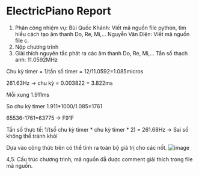 # ElectricPiano Report
1. Phân công nhiệm vụ:
   Bùi Quốc Khánh: Viết mã nguồn file python, tìm hiểu cách tạo âm thanh Do, Re, Mi,...
   Nguyễn Văn Diện: Viết mã nguồn file c.
2. Nộp chương trình
3. Giải thích nguyên tắc phát ra các âm thanh Do, Re, Mi,...
  Tần số thạch anh: 11.0592MHz
  
  Chu kỳ timer = 1/tần số timer = 12/11.0592=1.085micros
  
  261.63Hz -> chu kỳ = 0.003822 = 3.822ms
  
  Mỗi xung 1.911ms
  
  So chu kỳ timer 1.911*1000/1.085=1761	
  
  65536-1761=63775 -> F91F
  
  Tần số thực tế: 1/(số chu kỳ timer * chu kỳ timer * 2) = 261.68Hz -> Sai số không thể tránh khỏi
  
  Dựa vào công thức trên có thể tính ra toàn bộ giá trị cho các nốt. 
  	![image](https://user-images.githubusercontent.com/58499182/149612373-4ea0fca4-55da-4ca8-ab3e-7dd06d7baa41.png)
    
4,5. Cấu trúc chương trình, mã nguồn đẫ được comment giải thích trong file mã nguồn.
